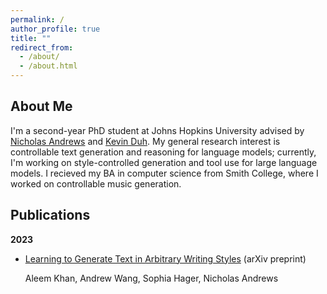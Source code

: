 ```yaml
---
permalink: /
author_profile: true
title: ""
redirect_from: 
  - /about/
  - /about.html
---
```


About Me
---
I'm a second-year PhD student at Johns Hopkins University advised by [Nicholas Andrews](https://www.cs.jhu.edu/~noa/) and [Kevin Duh](https://www.cs.jhu.edu/~kevinduh/). My general research interest is controllable text generation and reasoning for language models; currently, I'm working on style-controlled generation and tool use for large language models. I recieved my BA in computer science from Smith College, where I worked on controllable music generation.

Publications
---

**2023**

- [Learning to Generate Text in Arbitrary Writing Styles](https://arxiv.org/abs/2312.17242) (arXiv preprint)

  Aleem Khan, Andrew Wang, Sophia Hager, Nicholas Andrews


